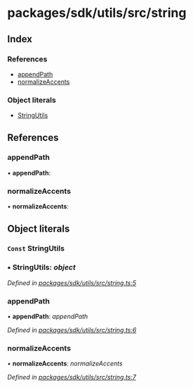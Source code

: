 # packages/sdk/utils/src/string

## Index

### References

* [appendPath](_packages_sdk_utils_src_string_.md#appendpath)
* [normalizeAccents](_packages_sdk_utils_src_string_.md#normalizeaccents)

### Object literals

* [StringUtils](_packages_sdk_utils_src_string_.md#const-stringutils)

## References

### appendPath

• **appendPath**:

### normalizeAccents

• **normalizeAccents**:

## Object literals

### `Const` StringUtils

### ▪ **StringUtils**: _object_

_Defined in_ [_packages/sdk/utils/src/string.ts:5_](https://github.com/celo-org/celo-monorepo/blob/master/packages/sdk/utils/src/string.ts#L5)

### appendPath

• **appendPath**: _appendPath_

_Defined in_ [_packages/sdk/utils/src/string.ts:6_](https://github.com/celo-org/celo-monorepo/blob/master/packages/sdk/utils/src/string.ts#L6)

### normalizeAccents

• **normalizeAccents**: _normalizeAccents_

_Defined in_ [_packages/sdk/utils/src/string.ts:7_](https://github.com/celo-org/celo-monorepo/blob/master/packages/sdk/utils/src/string.ts#L7)

